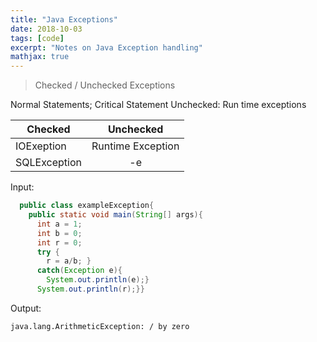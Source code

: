 ```yaml
---
title: "Java Exceptions"
date: 2018-10-03
tags: [code]
excerpt: "Notes on Java Exception handling"
mathjax: true
---
```


>
>Checked / Unchecked Exceptions


Normal Statements; Critical Statement
Unchecked:
Run time exceptions

| Checked       | Unchecked           |
| ------------- |:-------------------:|
| IOExeption    | Runtime Exception   |
| SQLException  | -e                  |


Input: 
```java
  public class exampleException{
    public static void main(String[] args){
      int a = 1;
      int b = 0;
      int r = 0;
      try {
        r = a/b; }
      catch(Exception e){
        System.out.println(e);}
      System.out.println(r);}}
```


Output:
```xml
java.lang.ArithmeticException: / by zero
```

